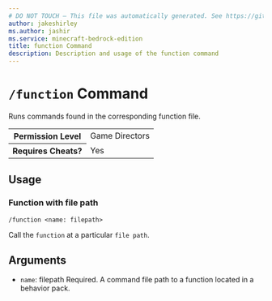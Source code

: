 ```yaml
---
# DO NOT TOUCH — This file was automatically generated. See https://github.com/mojang/minecraftapidocsgenerator to modify descriptions, examples, etc.
author: jakeshirley
ms.author: jashir
ms.service: minecraft-bedrock-edition
title: function Command
description: Description and usage of the function command
---
```

# `/function` Command
Runs commands found in the corresponding function file.

<table>
  <tr>
    <th>Permission Level</th>
    <td>Game Directors</td>
  </tr>
  <tr>
    <th>Requires Cheats?</th>
    <td>Yes</td>
  </tr>
</table>

## Usage
### Function with file path
`/function <name: filepath>`

Call the `function` at a particular `file path`.

## Arguments
- `name`: filepath
Required. A command file path to a function located in a behavior pack.
